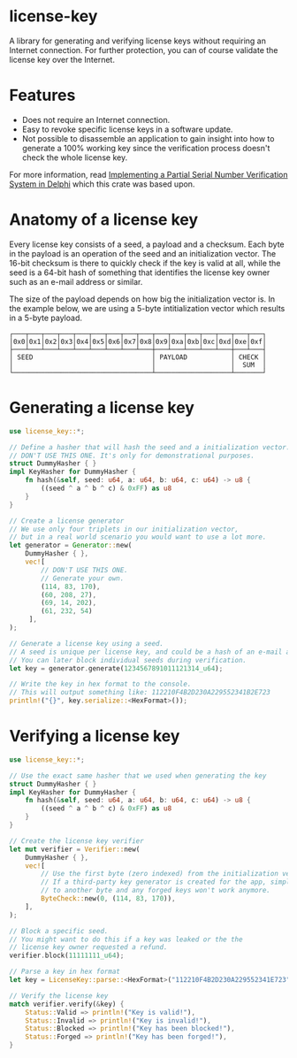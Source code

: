 # license-key

A library for generating and verifying license keys without requiring
an Internet connection. For further protection, you can of course
validate the license key over the Internet.

# Features

* Does not require an Internet connection.
* Easy to revoke specific license keys in a software update.
* Not possible to disassemble an application to gain
  insight into how to generate a 100% working key since 
  the verification process doesn't check the whole license key.

For more information, read 
[Implementing a Partial Serial Number Verification System in Delphi](https://www.brandonstaggs.com/2007/07/26/implementing-a-partial-serial-number-verification-system-in-delphi)
which this crate was based upon.

# Anatomy of a license key

Every license key consists of a seed, a payload and a checksum.
Each byte in the payload is an operation of the seed and an
initialization vector. The 16-bit checksum is there to quickly check if
the key is valid at all, while the seed is a 64-bit hash of something
that identifies the license key owner such as an e-mail address or similar.  

The size of the payload depends on how big the initialization vector is.
In the example below, we are using a 5-byte intitialization vector which
results in a 5-byte payload.

```text
┌───┬───┬───┬───┬───┬───┬───┬───┬───┬───┬───┬───┬───┬───┬───┬───┐
│0x0│0x1│0x2│0x3│0x4│0x5│0x6│0x7│0x8│0x9│0xa│0xb│0xc│0xd│0xe│0xf│
├───┴───┴───┴───┴───┴───┴───┴───┴───┼───┴───┴───┴───┴───┼───┴───┤
│ SEED                              │ PAYLOAD           │ CHECK │
│                                   │                   │  SUM  │
└───────────────────────────────────┴───────────────────┴───────┘
```

# Generating a license key

```rust
use license_key::*;

// Define a hasher that will hash the seed and a initialization vector.
// DON'T USE THIS ONE. It's only for demonstrational purposes.
struct DummyHasher { }
impl KeyHasher for DummyHasher {
    fn hash(&self, seed: u64, a: u64, b: u64, c: u64) -> u8 {
        ((seed ^ a ^ b ^ c) & 0xFF) as u8
    }
}

// Create a license generator
// We use only four triplets in our initialization vector,
// but in a real world scenario you would want to use a lot more.
let generator = Generator::new(
    DummyHasher { },
    vec![
        // DON'T USE THIS ONE.
        // Generate your own.
        (114, 83, 170),
        (60, 208, 27),
        (69, 14, 202),
        (61, 232, 54)
     ],
);

// Generate a license key using a seed.
// A seed is unique per license key, and could be a hash of an e-mail address or similar.
// You can later block individual seeds during verification.
let key = generator.generate(1234567891011121314_u64);

// Write the key in hex format to the console.
// This will output something like: 112210F4B2D230A229552341B2E723
println!("{}", key.serialize::<HexFormat>());
```

# Verifying a license key

```rust
use license_key::*;

// Use the exact same hasher that we used when generating the key
struct DummyHasher { }
impl KeyHasher for DummyHasher {
    fn hash(&self, seed: u64, a: u64, b: u64, c: u64) -> u8 {
        ((seed ^ a ^ b ^ c) & 0xFF) as u8
    }
}

// Create the license key verifier
let mut verifier = Verifier::new(
    DummyHasher { },
    vec![
        // Use the first byte (zero indexed) from the initialization vector.
        // If a third-party key generator is created for the app, simply change this
        // to another byte and any forged keys won't work anymore.
        ByteCheck::new(0, (114, 83, 170)),
    ],
);

// Block a specific seed.
// You might want to do this if a key was leaked or the the 
// license key owner requested a refund.
verifier.block(11111111_u64);

// Parse a key in hex format
let key = LicenseKey::parse::<HexFormat>("112210F4B2D230A229552341E723");

// Verify the license key
match verifier.verify(&key) {
    Status::Valid => println!("Key is valid!"),
    Status::Invalid => println!("Key is invalid!"),
    Status::Blocked => println!("Key has been blocked!"),
    Status::Forged => println!("Key has been forged!"),
}
```